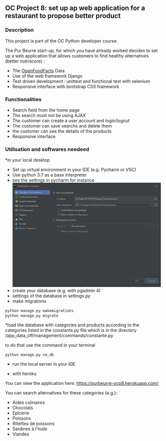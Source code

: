 ## OC Project 8: set up ap web application for a restaurant to propose better product


### Description

This project is part of the OC Python developer course.

The Pur Beurre start-up, for which you have already worked decides to set up a web application that allows 
customers to find healthy alternatives (better nutriscore) :

* The [OpenFoodFacts](https://fr.openfoodfacts.org/) Data
* Use of the web framework Django
* Test driven development : unittest and functional test with selenium
* Responsive interface with bootstrap CSS framework

### Functionalities 

* Search field from the home page
* The search must not be using AJAX
* The customer can create a user account and login/logout
* The customer can save searchs and delete them
* the customer can see the details of the products
* Responsive interface


### Utilisation and softwares needeed
*in your local desktop
* Set up virtual environment in your IDE (e.g. Pycharm or VSC)
* Use python 3.7 as a base interpreter 
* see the settings in pycharm for instance![img.png](img.png)
* create your database (e.g. with pgadmin 4)
* settings of the database in settings.py
* make migrations 
```
python manage.py makemigrations
python manage.py migrate
```
*load the database with categories and products according to the categories listed in the constante.py file
which is in the directory /app_data_off/management/commands/constante.py

to do that use the command in your terminal
```
python manage.py cm_db
```

* run the local server in your IDE


* with heroku

You can view the application here: https://purbeurre-ocp8.herokuapp.com/

You can search alternatives for these categories (e.g.):

* Aides culinaires
* Chocolats
* Epicerie
* Poissons
* Rillettes de poissons
* Sardines à l'huile
* Viandes


